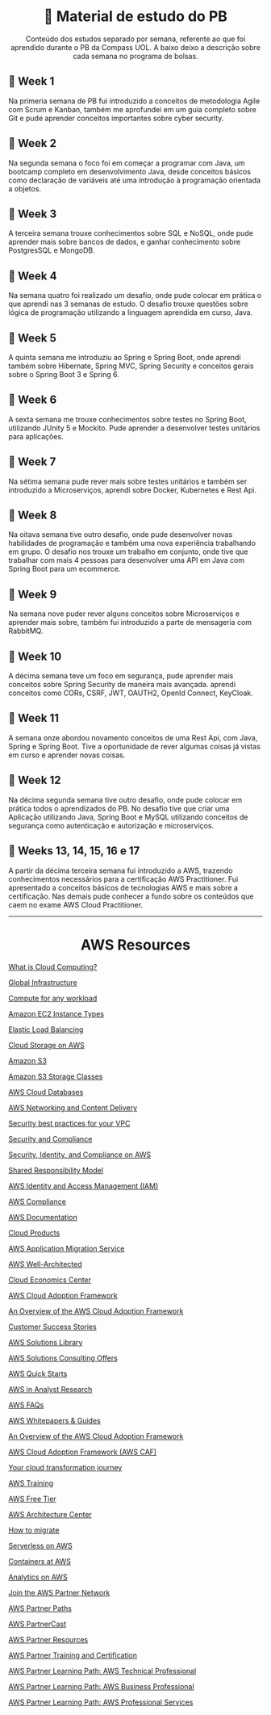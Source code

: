 <h1 align="center">📖 Material de estudo do PB</h1>

<p align="center">Conteúdo dos estudos separado por semana, referente ao que foi aprendido durante o PB da Compass UOL. A baixo deixo a descrição sobre cada semana no programa de bolsas.</p>

<h2>📅 Week 1</h2>

Na primeria semana de PB fui introduzido a conceitos de metodologia Agile com Scrum e Kanban, também me aprofundei em um guia completo sobre Git e pude aprender conceitos importantes sobre cyber security.

<h2>📅 Week 2</h2>

Na segunda semana o foco foi em começar a programar com Java, um bootcamp completo em desenvolvimento Java, desde conceitos básicos como declaração de variáveis até uma introdução à programação orientada a objetos.

<h2>📅 Week 3</h2>

A terceira semana trouxe conhecimentos sobre SQL e NoSQL, onde pude aprender mais sobre bancos de dados, e ganhar conhecimento sobre PostgresSQL e MongoDB.

<h2>📅 Week 4</h2>

Na semana quatro foi realizado um desafio, onde pude colocar em prática o que aprendi nas 3 semanas de estudo. O desafio trouxe questões sobre lógica de programação utilizando a linguagem aprendida em curso, Java.

<h2>📅 Week 5</h2>

A quinta semana me introduziu ao Spring e Spring Boot, onde aprendi também sobre Hibernate, Spring MVC, Spring Security e conceitos gerais sobre o Spring Boot 3 e Spring 6.

<h2>📅 Week 6</h2>

A sexta semana me trouxe conhecimentos sobre testes no Spring Boot, utilizando JUnity 5 e Mockito. Pude aprender a desenvolver testes unitários para aplicações.

<h2>📅 Week 7</h2>

Na sétima semana pude rever mais sobre testes unitários e também ser introduzido a Microserviços, aprendi sobre Docker, Kubernetes e Rest Api.

<h2>📅 Week 8</h2>

Na oitava semana tive outro desafio, onde pude desenvolver novas habilidades de programação e também uma nova experiência trabalhando em grupo. O desafio nos trouxe um trabalho em conjunto, onde tive que trabalhar com mais 4 pessoas para desenvolver uma API em Java com Spring Boot para um ecommerce.

<h2>📅 Week 9</h2>

Na semana nove puder rever alguns conceitos sobre Microserviços e aprender mais sobre, também fui introduzido a parte de mensageria com RabbitMQ.

<h2>📅 Week 10</h2>

A décima semana teve um foco em segurança, pude aprender mais conceitos sobre Spring Security de maneira mais avançada. aprendi conceitos como CORs, CSRF, JWT, OAUTH2, OpenId Connect, KeyCloak.

<h2>📅 Week 11</h2>

A semana onze abordou novamento conceitos de uma Rest Api, com Java, Spring e Spring Boot. Tive a oportunidade de rever algumas coisas já vistas em curso e aprender novas coisas.

<h2>📅 Week 12</h2>

Na décima segunda semana tive outro desafio, onde pude colocar em prática todos o aprendizados do PB. No desafio tive que criar uma Aplicação utilizando Java, Spring Boot e MySQL utilizando conceitos de segurança como autenticação e autorização e microserviços.

<h2>📅 Weeks 13, 14, 15, 16 e 17</h2>

A partir da décima terceira semana fui introduzido a AWS, trazendo conhecimentos necessários para a certificação AWS Practitioner. Fui apresentado a conceitos básicos de tecnologias AWS e mais sobre a certificação. Nas demais pude conhecer a fundo sobre os conteúdos que caem no exame AWS Cloud Practitioner.

<hr>

<h1 align="center">AWS Resources</h1>

<a href=" https://docs.aws.amazon.com/pt_br/whitepapers/latest/aws-overview/what-is-cloud-computing.html">What is Cloud Computing?</a>

<a href="https://aws.amazon.com/pt/about-aws/global-infrastructure/">Global Infrastructure</a>

<a href="https://aws.amazon.com/pt/products/compute/">Compute for any workload</a>

<a href="https://aws.amazon.com/pt/ec2/instance-types/">Amazon EC2 Instance Types</a>

<a href="https://aws.amazon.com/pt/elasticloadbalancing/">Elastic Load Balancing</a>

<a href="https://aws.amazon.com/pt/products/storage/">Cloud Storage on AWS</a>

<a href="https://aws.amazon.com/pt/s3/">Amazon S3</a>

<a href="https://aws.amazon.com/pt/s3/storage-classes/">Amazon S3 Storage Classes</a>

<a href="https://aws.amazon.com/pt/products/databases/">AWS Cloud Databases</a>

<a href="https://aws.amazon.com/pt/products/networking/">AWS Networking and Content Delivery</a>

<a href="https://docs.aws.amazon.com/pt_br/vpc/latest/userguide/vpc-security-best-practices.html">Security best practices for your VPC</a>

<a href="https://docs.aws.amazon.com/pt_br/whitepapers/latest/aws-overview/security-and-compliance.html">Security and Compliance</a>

<a href="https://aws.amazon.com/pt/products/security/">Security, Identity, and Compliance on AWS</a>

<a href="https://aws.amazon.com/pt/compliance/shared-responsibility-model/
">Shared Responsibility Model</a>

<a href="https://aws.amazon.com/pt/iam/">AWS Identity and Access Management (IAM)</a>

<a href="https://aws.amazon.com/pt/compliance/">AWS Compliance</a>

<a href="https://docs.aws.amazon.com/pt_br/index.html">AWS Documentation</a>

<a href="https://aws.amazon.com/pt/products/?aws-products-all.sort-by=item.additionalFields.productNameLowercase&aws-products-all.sort-order=asc&awsf.re%3AInvent=*all&awsf.Free%20Tier%20Type=*all&awsf.tech-category=*all
">Cloud Products</a>

<a href="https://aws.amazon.com/pt/application-migration-service/
">AWS Application Migration Service</a>

<a href="https://aws.amazon.com/pt/architecture/well-architected/?wa-lens-whitepapers.sort-by=item.additionalFields.sortDate&wa-lens-whitepapers.sort-order=desc&wa-guidance-whitepapers.sort-by=item.additionalFields.sortDate&wa-guidance-whitepapers.sort-order=desc
">AWS Well-Architected</a>

<a href="https://aws.amazon.com/pt/economics/">Cloud Economics Center</a>

<a href="https://aws.amazon.com/pt/cloud-adoption-framework/">AWS Cloud Adoption Framework</a>

<a href="https://d1.awsstatic.com/whitepapers/aws_cloud_adoption_framework.pdf
">An Overview of the AWS Cloud Adoption Framework</a>

<a href="https://aws.amazon.com/pt/solutions/case-studies/?customer-references-cards.sort-by=item.additionalFields.sortDate&customer-references-cards.sort-order=desc&awsf.language=language%23english&awsf.content-type=*all&awsf.customer-references-location=*all&awsf.customer-references-segment=*all&awsf.customer-references-industry=*all&awsf.customer-references-use-case=*all&awsf.customer-references-tech-category=*all&awsf.customer-references-product=*all
">Customer Success Stories</a>

<a href="https://aws.amazon.com/pt/solutions/
">AWS Solutions Library</a>

<a href="https://aws.amazon.com/pt/contact-us/sales-support-partners/
">AWS Solutions Consulting Offers</a>

<a href="https://aws.amazon.com/pt/solutions/browse-all/?solutions-all.sort-by=item.additionalFields.sortDate&solutions-all.sort-order=desc&awsf.Content-Type=content-type%23quick-start&awsf.AWS-Product%20Category=*all
">AWS Quick Starts</a>

<a href="https://aws.amazon.com/pt/resources/analyst-reports/?analyst-reports-main.sort-by=item.additionalFields.datePublished&analyst-reports-main.sort-order=desc&awsf.analyst-reports-flag=*all&awsf.analyst-reports-category=all&awsf.analyst-reports-use-case=*all&awsf.analyst-reports-industry=*all&awsf.analyst-reports-firm=*all&awsf.analyst-reports-region=*all&awsf.analyst-reports-year=*all&awsf.tech-category=*all
">AWS in Analyst Research</a>

<a href="https://aws.amazon.com/pt/faqs/">AWS FAQs</a>

<a href="https://aws.amazon.com/pt/whitepapers/?whitepapers-main.sort-by=item.additionalFields.sortDate&whitepapers-main.sort-order=desc&awsf.whitepapers-content-type=*all&awsf.whitepapers-global-methodology=*all&awsf.whitepapers-tech-category=*all&awsf.whitepapers-industries=*all&awsf.whitepapers-business-category=*all 
">AWS Whitepapers & Guides</a>

<a href="https://docs.aws.amazon.com/pt_br/whitepapers/latest/overview-aws-cloud-adoption-framework/welcome.html 
">An Overview of the AWS Cloud Adoption Framework</a>

<a href="https://aws.amazon.com/pt/cloud-adoption-framework/
">AWS Cloud Adoption Framework (AWS CAF)</a>

<a href="https://docs.aws.amazon.com/pt_br/whitepapers/latest/overview-aws-cloud-adoption-framework/your-cloud-transformation-journey.html 
">Your cloud transformation journey</a>

<a href="https://www.aws.training/">AWS Training</a>

<a href="https://aws.amazon.com/pt/free/?all-free-tier.sort-by=item.additionalFields.SortRank&all-free-tier.sort-order=asc&awsf.Free%20Tier%20Types=*all&awsf.Free%20Tier%20Categories=*all
">AWS Free Tier</a>

<a href="https://aws.amazon.com/pt/architecture/?cards-all.sort-by=item.additionalFields.sortDate&cards-all.sort-order=desc&awsf.content-type=*all&awsf.methodology=*all&awsf.tech-category=*all&awsf.industries=*all&awsf.business-category=*all
">AWS Architecture Center</a>

<a href="https://aws.amazon.com/pt/cloud-migration/how-to-migrate/">How to migrate</a>

<a href="https://aws.amazon.com/pt/enterprise/modernization/">Serverless on AWS</a>

<a href="https://aws.amazon.com/pt/containers/">Containers at AWS</a>

<a href="https://aws.amazon.com/pt/big-data/datalakes-and-analytics/">Analytics on AWS</a>

<a href="https://aws.amazon.com/pt/partners/">Join the AWS Partner Network</a>

<a href="https://aws.amazon.com/pt/partners/paths/">AWS Partner Paths</a>

<a href="https://partners.awscloud.com/APN_PartnerPath_PartnerCast_Sessions.html">AWS PartnerCast</a>

<a href="https://aws.amazon.com/pt/partners/resources/">AWS Partner Resources</a>

<a href="https://aws.amazon.com/pt/partners/training/">AWS Partner Training and Certification</a>

<a href="https://aws.amazon.com/pt/partners/training/aws-partner-learning-plans/
">AWS Partner Learning Path: AWS Technical Professional</a>

<a href="https://aws.amazon.com/pt/partners/training/aws-partner-learning-plans/
">AWS Partner Learning Path: AWS Business Professional</a>

<a href="https://aws.amazon.com/pt/partners/training/aws-partner-learning-plans/">AWS Partner Learning Path: AWS Professional Services</a>



